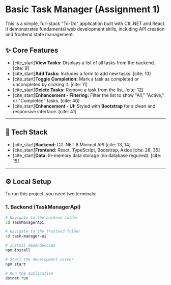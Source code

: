 # Basic Task Manager (Assignment 1)

This is a simple, full-stack "To-Do" application built with C# .NET and React. It demonstrates fundamental web development skills, including API creation and frontend state management.

## ✨ Core Features

* [cite_start]**View Tasks:** Displays a list of all tasks from the backend. [cite: 9]
* [cite_start]**Add Tasks:** Includes a form to add new tasks. [cite: 10]
* [cite_start]**Toggle Completion:** Mark a task as completed or uncompleted by clicking it. [cite: 11]
* [cite_start]**Delete Tasks:** Remove a task from the list. [cite: 12]
* [cite_start]**Enhancement - Filtering:** Filter the list to show "All," "Active," or "Completed" tasks. [cite: 40]
* [cite_start]**Enhancement - UI:** Styled with **Bootstrap** for a clean and responsive interface. [cite: 41]

---

## 🚀 Tech Stack

* [cite_start]**Backend:** C# .NET 8 Minimal API [cite: 13, 14]
* [cite_start]**Frontend:** React, TypeScript, Bootstrap, Axios [cite: 28, 35]
* [cite_start]**Data:** In-memory data storage (no database required). [cite: 15]

---

## ⚙️ Local Setup

To run this project, you need two terminals:

### 1. Backend (TaskManagerApi)

```bash
# Navigate to the backend folder
cd TaskManagerApi

# Navigate to the frontend folder
cd task-manager-ui

# Install dependencies
npm install

# Start the development server
npm start

# Run the application
dotnet run
